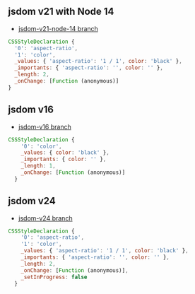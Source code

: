 ## jsdom v21 with Node 14

- [jsdom-v21-node-14 branch](https://github.com/Fullchee/jsdom-stripping-aspect-ratio/tree/jsdom-v21-node-14)

```js
CSSStyleDeclaration {
  '0': 'aspect-ratio',
  '1': 'color',
  _values: { 'aspect-ratio': '1 / 1', color: 'black' },
  _importants: { 'aspect-ratio': '', color: '' },
  _length: 2,
  _onChange: [Function (anonymous)]
}
```

## jsdom v16

- [jsdom-v16 branch](https://github.com/Fullchee/jsdom-stripping-aspect-ratio/tree/jsdom-v16)

```js
CSSStyleDeclaration {
    '0': 'color',
    _values: { color: 'black' },
    _importants: { color: '' },
    _length: 1,
    _onChange: [Function (anonymous)]
  }
````

## jsdom v24

- [jsdom-v24 branch](https://github.com/Fullchee/jsdom-stripping-aspect-ratio/tree/jsdom-v24)

```js
CSSStyleDeclaration {
    '0': 'aspect-ratio',
    '1': 'color',
    _values: { 'aspect-ratio': '1 / 1', color: 'black' },
    _importants: { 'aspect-ratio': '', color: '' },
    _length: 2,
    _onChange: [Function (anonymous)],
    _setInProgress: false
  }
```
